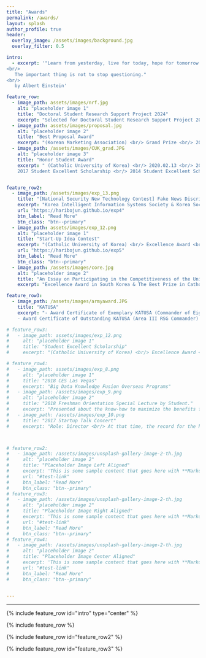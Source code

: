```yaml
---  
title: "Awards"
permalink: /awards/
layout: splash
author_profile: true
header:
  overlay_image: /assets/images/background.jpg
  overlay_filter: 0.5

intro:
  - excerpt: '"Learn from yesterday, live for today, hope for tomorrow.
<br/>
   The important thing is not to stop questioning."  
<br/>
   by Albert Einstein'

feature_row:
  - image_path: assets/images/nrf.jpg
    alt: "placeholder image 1"
    title: "Doctoral Student Research Support Project 2024"
    excerpt: "Selected for Doctoral Student Research Support Project 2024 by National Research Foundation of Korea" 
  - image_path: assets/images/proposal.jpg
    alt: "placeholder image 2"
    title: "Best Proposal Award"
    excerpt: "(Korean Marketing Association) <br/> Grand Prize <br/> 2024.02.20" 
  - image_path: /assets/images/CUK_grad.JPG
    alt: "placeholder image 3"
    title: "Honor Student Award"
    excerpt: " (Catholic University of Korea) <br/> 2020.02.13 <br/> 2019 Student Excellent Scholarship <br/> 
    2017 Student Excellent Scholarship <br/> 2014 Student Excellent Scholarship"


feature_row2:
  - image_path: /assets/images/exp_13.png
    title: "[National Security New Technology Contest] Fake News Discrimination Technology"
    excerpt: "Korea Intelligent Information Systems Society & Korea Society of IT Services <br/> Award <br/> 2018.11.30"
    url: "https://haribojun.github.io/exp4"
    btn_label: "Read More"
    btn_class: "btn--primary"
  - image_path: assets/images/exp_12.png
    alt: "placeholder image 1"
    title: "Start-Up Idea Contest"
    excerpt: "(Catholic University of Korea) <br/> Excellence Award <br/> 2018.06.14"
    url: "https://haribojun.github.io/exp5"
    btn_label: "Read More"
    btn_class: "btn--primary"   
  - image_path: /assets/images/core.jpg
    alt: "placeholder image 2"
    title: "An Essay on Participating in the Competitiveness of the University’s Humanities"
    excerpt: "Excellence Award in South Korea & The Best Prize in Catholic University of Korea <br/> 2018.02.26"

feature_row3:
  - image_path: /assets/images/armyaward.JPG
    title: "KATUSA"
    excerpt: "- Award Certificate of Exemplary KATUSA (Commander of Eighth United States Army Republic of Korea Army Support group) <br/> 2016.10.11<br/> 
    - Award Certificate of Outstanding KATUSA (Area III RSG Commander) <br/> 2015.06.29"

# feature_row3:
#   - image_path: assets/images/exp_12.png
#     alt: "placeholder image 1"
#     title: "Student Excellent Scholarship"
#     excerpt: "(Catholic University of Korea) <br/> Excellence Award <br/> 2018.06.14"

# feature_row4:
#   - image_path: assets/images/exp_8.png
#     alt: "placeholder image 1"
#     title: "2018 CES Las Vegas"
#     excerpt: "Big Data Knowledge Fusion Overseas Programs" 
#   - image_path: /assets/images/exp_9.png
#     alt: "placeholder image 2"
#     title: "2018 Freshman Orientation Special Lecture by Student."
#     excerpt: "Presented about the know-how to maximize the benefits from the university."
#   - image_path: /assets/images/exp_10.png
#     title: "2017 Startup Talk Concert"
#     excerpt: "Role: Director <br/> At that time, the record for the highest number of participating students in a student-led event."



# feature_row2:
#   - image_path: /assets/images/unsplash-gallery-image-2-th.jpg
#     alt: "placeholder image 2"
#     title: "Placeholder Image Left Aligned"
#     excerpt: 'This is some sample content that goes here with **Markdown** formatting. Left aligned with `type="left"`'
#     url: "#test-link"
#     btn_label: "Read More"
#     btn_class: "btn--primary"
# feature_row3:
#   - image_path: /assets/images/unsplash-gallery-image-2-th.jpg
#     alt: "placeholder image 2"
#     title: "Placeholder Image Right Aligned"
#     excerpt: 'This is some sample content that goes here with **Markdown** formatting. Right aligned with `type="right"`'
#     url: "#test-link"
#     btn_label: "Read More"
#     btn_class: "btn--primary"
# feature_row4:
#   - image_path: /assets/images/unsplash-gallery-image-2-th.jpg
#     alt: "placeholder image 2"
#     title: "Placeholder Image Center Aligned"
#     excerpt: 'This is some sample content that goes here with **Markdown** formatting. Centered with `type="center"`'
#     url: "#test-link"
#     btn_label: "Read More"
#     btn_class: "btn--primary"


---
```




---

{% include feature_row id="intro" type="center" %}

{% include feature_row %}

{% include feature_row id="feature_row2" %}

{% include feature_row id="feature_row3" %}




<!--  {% include feature_row id="feature_row2" type="left" %}

 {% include feature_row id="feature_row3" type="right" %}

 {% include feature_row id="feature_row4" type="center" %} -->




